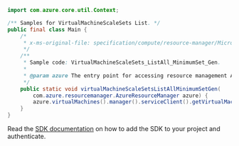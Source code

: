 ```java
import com.azure.core.util.Context;

/** Samples for VirtualMachineScaleSets List. */
public final class Main {
    /*
     * x-ms-original-file: specification/compute/resource-manager/Microsoft.Compute/stable/2021-11-01/examples/compute/VirtualMachineScaleSets_ListAll_MinimumSet_Gen.json
     */
    /**
     * Sample code: VirtualMachineScaleSets_ListAll_MinimumSet_Gen.
     *
     * @param azure The entry point for accessing resource management APIs in Azure.
     */
    public static void virtualMachineScaleSetsListAllMinimumSetGen(
        com.azure.resourcemanager.AzureResourceManager azure) {
        azure.virtualMachines().manager().serviceClient().getVirtualMachineScaleSets().list(Context.NONE);
    }
}
```

Read the [SDK documentation](https://github.com/Azure/azure-sdk-for-java/blob/azure-resourcemanager_2.14.0/sdk/resourcemanager/azure-resourcemanager/README.md) on how to add the SDK to your project and authenticate.
